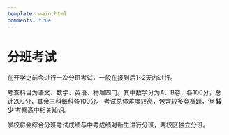 ```yaml
---
template: main.html
comments: true
---
```


# 分班考试

在开学之前会进行一次分班考试，一般在报到后1~2天内进行。

考查科目为语文、数学、英语、物理四门。其中数学分为A、B卷，各100分，总计200分，其余三科每科各100分。
考试总体难度较高，包含较多竞赛题，但 __较少__ 考察高中相关知识。

学校将会综合分班考试成绩与中考成绩对新生进行分班，两校区独立分班。
